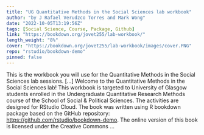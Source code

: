 ```yaml
---
title: "UG Quantitative Methods in the Social Sciences lab workbook"
author: "by J Rafael Verudzco Torres and Mark Wong"
date: "2022-10-05T13:19:56Z"
tags: [Social Science, Course, Package, Github]
link: "https://bookdown.org/jovet255/lab-workbook/"
length_weight: "8%"
cover: "https://bookdown.org/jovet255/lab-workbook/images/cover.PNG"
repo: "rstudio/bookdown-demo"
pinned: false
---
```


This is the workbook you will use for the Quantitative Methods in the Social Sciences lab sessions. [...] Welcome to the Quantitative Methods in the Social Sciences lab! This workbook is targeted to University of Glasgow students enrolled in the Undergraduate Quantitative Research Methods course of the School of Social & Political Sciences. The activities are designed for RStudio Cloud. The book was written using R bookdown package based on the GitHub repository: https://github.com/rstudio/bookdown-demo. The online version of this book is licensed under the Creative Commons ...
